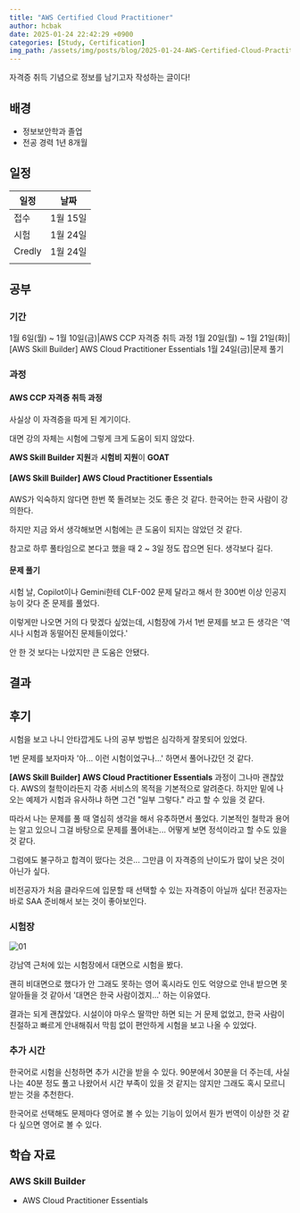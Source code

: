 ```yaml
---
title: "AWS Certified Cloud Practitioner"
author: hcbak
date: 2025-01-24 22:42:29 +0900
categories: [Study, Certification]
img_path: /assets/img/posts/blog/2025-01-24-AWS-Certified-Cloud-Practitioner/
---
```


자격증 취득 기념으로 정보를 남기고자 작성하는 글이다!

## 배경

- 정보보안학과 졸업
- 전공 경력 1년 8개월

## 일정

|일정|날짜|
|-|-|
|접수|1월 15일|
|시험|1월 24일|
|Credly|1월 24일|
|||

## 공부

### 기간

1월 6일(월) ~ 1월 10일(금)|AWS CCP 자격증 취득 과정
1월 20일(월) ~ 1월 21일(화)|[AWS Skill Builder] AWS Cloud Practitioner Essentials
1월 24일(금)|문제 풀기

### 과정

#### AWS CCP 자격증 취득 과정

사실상 이 자격증을 따게 된 계기이다.

대면 강의 자체는 시험에 그렇게 크게 도움이 되지 않았다.

**AWS Skill Builder 지원**과 **시험비 지원**이 **GOAT**

#### [AWS Skill Builder] AWS Cloud Practitioner Essentials

AWS가 익숙하지 않다면 한번 쭉 돌려보는 것도 좋은 것 같다. 한국어는 한국 사람이 강의한다.

하지만 지금 와서 생각해보면 시험에는 큰 도움이 되지는 않았던 것 같다.

참고로 하루 풀타임으로 본다고 했을 때 2 ~ 3일 정도 잡으면 된다. 생각보다 길다.

#### 문제 풀기

시험 날, Copilot이나 Gemini한테 CLF-002 문제 달라고 해서 한 300번 이상 인공지능이 갖다 준 문제를 풀었다.

이렇게만 나오면 거의 다 맞겠다 싶었는데, 시험장에 가서 1번 문제를 보고 든 생각은 '역시나 시험과 동떨어진 문제들이었다.'

안 한 것 보다는 나았지만 큰 도움은 안됐다.

## 결과

<div data-iframe-width="300" data-iframe-height="250" data-share-badge-id="7210ff37-9c96-4980-9afa-01407e3ab38a" data-share-badge-host="https://www.credly.com"></div><script type="text/javascript" async src="https://cdn.credly.com/assets/utilities/embed.js"></script>

## 후기

시험을 보고 나니 안타깝게도 나의 공부 방법은 심각하게 잘못되어 있었다.

1번 문제를 보자마자 '아... 이런 시험이었구나...' 하면서 풀어나갔던 것 같다.

**[AWS Skill Builder] AWS Cloud Practitioner Essentials** 과정이 그나마 괜찮았다. AWS의 철학이라든지 각종 서비스의 목적을 기본적으로 알려준다. 하지만 밑에 나오는 예제가 시험과 유사하냐 하면 그건 "일부 그렇다." 라고 할 수 있을 것 같다.

따라서 나는 문제를 풀 때 열심히 생각을 해서 유추하면서 풀었다. 기본적인 철학과 용어는 알고 있으니 그걸 바탕으로 문제를 풀어내는... 어떻게 보면 정석이라고 할 수도 있을 것 같다.

그럼에도 불구하고 합격이 떴다는 것은... 그만큼 이 자격증의 난이도가 많이 낮은 것이 아닌가 싶다.

비전공자가 처음 클라우드에 입문할 때 선택할 수 있는 자격증이 아닐까 싶다! 전공자는 바로 SAA 준비해서 보는 것이 좋아보인다.

### 시험장

![01](01_hwg.webp)

강남역 근처에 있는 시험장에서 대면으로 시험을 봤다.

괜히 비대면으로 했다가 안 그래도 못하는 영어 혹시라도 인도 억양으로 안내 받으면 못 알아들을 것 같아서 '대면은 한국 사람이겠지...' 하는 이유였다.

결과는 되게 괜찮았다. 시설이야 마우스 딸깍만 하면 되는 거 문제 없었고, 한국 사람이 친절하고 빠르게 안내해줘서 막힘 없이 편안하게 시험을 보고 나올 수 있었다.

### 추가 시간

한국어로 시험을 신청하면 추가 시간을 받을 수 있다. 90분에서 30분을 더 주는데, 사실 나는 40분 정도 풀고 나왔어서 시간 부족이 있을 것 같지는 않지만 그래도 혹시 모르니 받는 것을 추천한다.

한국어로 선택해도 문제마다 영어로 볼 수 있는 기능이 있어서 뭔가 번역이 이상한 것 같다 싶으면 영어로 볼 수 있다.

## 학습 자료

### AWS Skill Builder

- AWS Cloud Practitioner Essentials

